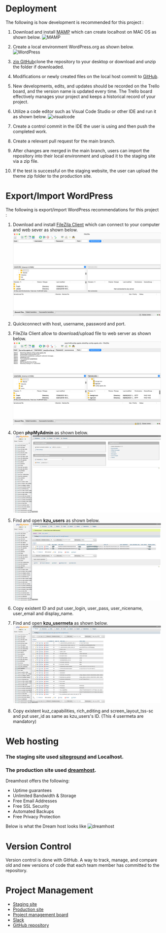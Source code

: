 # Deployment

The following is how development is recommended for this project :

1. Download and install [MAMP](https://www.mamp.info/en/mac/) which can create localhost on MAC OS as shown below.
![MAMP](./image/mamp.png)

2. Create a local environment WordPress.org as shown below.
![WordPress](./image/wordpress_setup.png)



3. [zip GitHub](cp3402-2022-team1)clone the repository to your desktop or download and unzip the folder if downloaded.
5. Modifications or newly created files on the local host commit to [GitHub](Labyrinth-child-2.0.0/Labyrinth-child/).
6. New developments, edits, and updates should be recorded on the Trello board, and the version name is updated every time. The Trello board effectively manages your project and keeps a historical record of your project.
7. Utilize a code editor such as Visual Code Studio or other IDE and run it as shown below.
![visualcode](./image/visualcode.png)

8. Create a control commit in the IDE the user is using and then push the completed work.
9. Create a relevant pull request for the main branch.
10. After changes are merged in the main branch, users can import the repository into their local environment and upload it to the staging site via a zip file.
11. If the test is successful on the staging website, the user can upload the theme zip folder to the production site.

# Export/Import WordPress

The following is export/import WordPress recommendations for this project :

1. Download and install [FileZila Client](https://filezilla-project.org/download.php?platform=osx) which can connect to your computer and web sever as shown below.
![FileZila_Client](./image/filezilla.png)

2. Quickconnect with host, username, password and port.
3. FileZila Client allow to download/upload file to web server as shown below.
![filezila_connected](./image/filezilla_connected.png)

4. Open **phpMyAdmin** as shown below.
![phpmyadmin](./image/phpmyadmin.png)

5. Find and open **kzu_users** as shown below.
![phpmyadmin_user](./image/phpMyAdmin_user.jpg)

6. Copy existent ID and put user_login, user_pass, user_nicename, user_email and display_name.
7. Find and open **kzu_usermeta** as shown below.
![phpmyadmin_usermeta](./image/phpmyadmin_usermeta.png)

8. Copy existent kuz_capabilities, rich_editing and screen_layout_tss-sc and put user_id as same as kzu_users's ID. (This 4 usermeta are mandatory)


# Web hosting 

### The staging site used [siteground](http://ruchip.sgedu.site/) and Localhost.
### The production site used [dreamhost](https://jihpar3.dreamhosters.com/).

Dreamhost offers the following:

- Uptime guarantees
- Unlimited Bandwidth & Storage
- Free Email Addresses
- Free SSL Security
- Automated Backups
- Free Privacy Protection

Below is what the Dream host looks like
![dreamhost](./image/dreamhost.png)

# Version Control

Version control is done with GitHub. A way to track, manage, and compare old and new versions of code that each team member has committed to the repository.

# Project Management

- [Staging site](http://ruchip.sgedu.site/)
- [Production site](https://jihpar3.dreamhosters.com/)
- [Project management board](https://trello.com/b/NDg5kUFU/cms-team)
- [Slack](https://app.slack.com/client/T1HPNSNKT/C03LW1D2HM2)
- [GitHub repository](/cp3402-2022-team1)

